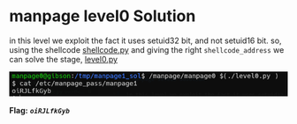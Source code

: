 # manpage level0 Solution

in this level we exploit the fact it uses setuid32 bit, and not setuid16 bit. so, using the shellcode [shellcode.py](./scripts/level0/shellcode.py) and giving the right `shellcode_address` we can solve the stage, [level0.py](./scripts/level0/level0.py)

![image](./images/level0.png)

**Flag:** ***`oiRJLfkGyb`*** 
